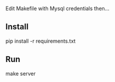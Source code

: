 Edit Makefile with Mysql credentials then...

## Install 
pip install -r requirements.txt

## Run
make server